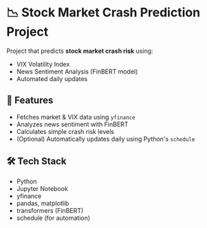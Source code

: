 # 📉 Stock Market Crash Prediction Project

Project that predicts **stock market crash risk** using:
- VIX Volatility Index
- News Sentiment Analysis (FinBERT model)
- Automated daily updates

## 🚀 Features
- Fetches market & VIX data using `yfinance`
- Analyzes news sentiment with FinBERT
- Calculates simple crash risk levels
- (Optional) Automatically updates daily using Python's `schedule`

## 🛠️ Tech Stack
- Python
- Jupyter Notebook
- yfinance
- pandas, matplotlib
- transformers (FinBERT)
- schedule (for automation)
